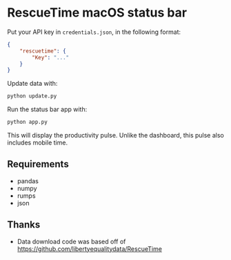 # RescueTime macOS status bar

Put your API key in `credentials.json`, in the following format:
```json
{
    "rescuetime": {
        "Key": "..."
    }
}
```


Update data with:
```python
python update.py
```

Run the status bar app with:
```python
python app.py
```

This will display the productivity pulse. Unlike the
dashboard, this pulse also includes mobile time.

## Requirements

- pandas
- numpy
- rumps
- json

## Thanks

- Data download code was based off of https://github.com/libertyequalitydata/RescueTime
